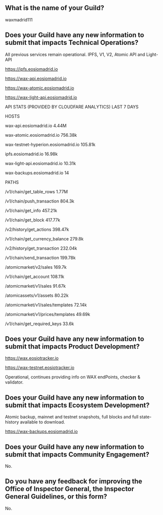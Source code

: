 ## What is the name of your Guild?

waxmadrid111

## Does your Guild have any new information to submit that impacts Technical Operations?

All previous services remain operational. IPFS, V1, V2, Atomic API and Light-API

https://ipfs.eosiomadrid.io

https://wax-api.eosiomadrid.io

https://wax-atomic.eosiomadrid.io

https://wax-light-api.eosiomadrid.io


API STATS (PROVIDED BY CLOUDFARE ANALYTICS) LAST 7 DAYS


HOSTS

wax-api.eosiomadrid.io 4.44M

wax-atomic.eosiomadrid.io 756.38k

wax-testnet-hyperion.eosiomadrid.io 105.81k

ipfs.eosiomadrid.io 16.98k

wax-light-api.eosiomadrid.io 10.31k

wax-backups.eosiomadrid.io 14

PATHS

/v1/chain/get_table_rows 1.77M

/v1/chain/push_transaction 804.3k

/v1/chain/get_info 457.21k

/v1/chain/get_block 417.77k

/v2/history/get_actions 398.47k

/v1/chain/get_currency_balance 279.8k

/v2/history/get_transaction 232.04k

/v1/chain/send_transaction 199.78k

/atomicmarket/v2/sales 169.7k

/v1/chain/get_account 108.11k

/atomicmarket/v1/sales 91.67k

/atomicassets/v1/assets 80.22k

/atomicmarket/v1/sales/templates 72.14k

/atomicmarket/v1/prices/templates 49.69k

/v1/chain/get_required_keys 33.6k



## Does your Guild have any new information to submit that impacts Product Development?

https://wax.eosiotracker.io

https://wax-testnet.eosiotracker.io


Operational, continues providing info on WAX endPoints, checker & validator. 


## Does your Guild have any new information to submit that impacts Ecosystem Development?

Atomic backup, mainnet and testnet snapshots, full blocks and full state-history available to download.


https://wax-backups.eosiomadrid.io


## Does your Guild have any new information to submit that impacts Community Engagement?

No.

## Do you have any feedback for improving the Office of Inspector General, the Inspector General Guidelines, or this form?

No.





